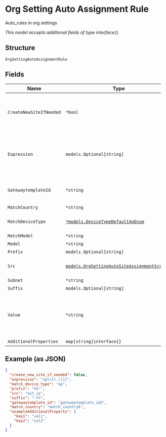 
# Org Setting Auto Assignment Rule

Auto_rules in org settings

*This model accepts additional fields of type interface{}.*

## Structure

`OrgSettingAutoAssignmentRule`

## Fields

| Name | Type | Tags | Description |
|  --- | --- | --- | --- |
| `CreateNewSiteIfNeeded` | `*bool` | Optional | If `src`==`geoip`. By default, a claimed device only gets assigned if the site exists to auto-create the site, enable this<br><br>**Default**: `false` |
| `Expression` | `models.Optional[string]` | Optional | If `src`==`name`, `src`==`lldp_system_name`,  `src`==`dns_suffix`  <br>"[0:3]"            // "abcdef" -> "abc"  <br>"split(.)[1]"      // "a.b.c" -> "b"  <br>"split(-)[1][0:3]" // "a1234-b5678-c90" -> "b56"' |
| `GatewaytemplateId` | `*string` | Optional | If `src`==`geoip` and `create_new_site_if_needed`==`true`. If a gateway template is desired for this newly created site |
| `MatchCountry` | `*string` | Optional | If `src`==`geoip` |
| `MatchDeviceType` | [`*models.DeviceTypeDefaultApEnum`](../../doc/models/device-type-default-ap-enum.md) | Optional | enum: `ap`, `gateway`, `switch`<br><br>**Default**: `"ap"` |
| `MatchModel` | `*string` | Optional | Optional/additional filter |
| `Model` | `*string` | Optional | If `src`==`model` |
| `Prefix` | `models.Optional[string]` | Optional | If `src`==`name` |
| `Src` | [`models.OrgSettingAutoSiteAssignmentSrcEnum`](../../doc/models/org-setting-auto-site-assignment-src-enum.md) | Required | enum: `ext_ip`, `dns_suffix`, `geoip`, `lldp_port_desc`, `lldp_system_name`, `model`, `name`, `subnet` |
| `Subnet` | `*string` | Optional | If `src`==`subnet` or `ext_ip`==`ext_ip` |
| `Suffix` | `models.Optional[string]` | Optional | If `src`==`name` |
| `Value` | `*string` | Optional | If<br><br>* `src`==`ext_ip`, `src`==`subnet` or `src`==`model`, the site name<br>* `src`==`geoip`: site name for the device to be assigned to (\"city\" / \"city+country\" / ...)" |
| `AdditionalProperties` | `map[string]interface{}` | Optional | - |

## Example (as JSON)

```json
{
  "create_new_site_if_needed": false,
  "expression": "split(.)[1]",
  "match_device_type": "ap",
  "prefix": "XX-",
  "src": "ext_ip",
  "suffix": "-YY",
  "gatewaytemplate_id": "gatewaytemplate_id2",
  "match_country": "match_country6",
  "exampleAdditionalProperty": {
    "key1": "val1",
    "key2": "val2"
  }
}
```

